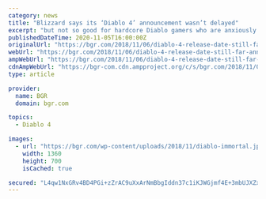 ```yaml
---
category: news
title: "Blizzard says its ‘Diablo 4’ announcement wasn’t delayed"
excerpt: "but not so good for hardcore Diablo gamers who are anxiously waiting for Diablo 4. A report then claimed that Blizzard wanted to announce Diablo 4 at the event as well, but plans changed in the ..."
publishedDateTime: 2020-11-05T16:00:00Z
originalUrl: "https://bgr.com/2018/11/06/diablo-4-release-date-still-far-announcement-not-planned-for-blizzcon/"
webUrl: "https://bgr.com/2018/11/06/diablo-4-release-date-still-far-announcement-not-planned-for-blizzcon/"
ampWebUrl: "https://bgr.com/2018/11/06/diablo-4-release-date-still-far-announcement-not-planned-for-blizzcon/amp/"
cdnAmpWebUrl: "https://bgr-com.cdn.ampproject.org/c/s/bgr.com/2018/11/06/diablo-4-release-date-still-far-announcement-not-planned-for-blizzcon/amp/"
type: article

provider:
  name: BGR
  domain: bgr.com

topics:
  - Diablo 4

images:
  - url: "https://bgr.com/wp-content/uploads/2018/11/diablo-immortal.jpg?quality=70&#038;strip=all"
    width: 1360
    height: 700
    isCached: true

secured: "L4qw1NxGRv4BD4PGi+zZrAC9uXxArNmBbgIddn37c1iKJWGjmf4E+3mbUJXZx03NtiDu24mfxfSuDyE6/8Ka4JGjA97krFi3E+jc5XxS6+VZ2rXpV+MmPiUQhKoLdS3jp1noxup4u3msMjUUv7szl2gdLBT3ju02E4mKmM3RrsJWAw7/Ggt2tLUbJaLhlq+c3cim7HIzpxDHukEyxefzz3TKmguXOvzrv4+h0Ko5q0InIHwYf+UsGOIEhsW+HOj5R3wkX5dAn/AZOKHecd3AiIDvM4QZZPo6Zomc2wQXk9GvBkOPB6Jh+CqhNJ8ht2ScC4pGPN/IwDHPN5TFIicOOM1+R49TYiCtmmdRp0ElVuY=;k/lyobBfrcRiUE3bAmENZA=="
---
```


